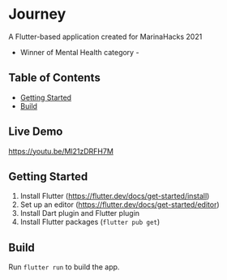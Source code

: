 # Journey
A Flutter-based application created for MarinaHacks 2021

- Winner of Mental Health category - 

## Table of Contents
 - [Getting Started](#getting-started)
 - [Build](#build)

## Live Demo
https://youtu.be/Ml21zDRFH7M
 
## Getting Started
1. Install Flutter (https://flutter.dev/docs/get-started/install)
2. Set up an editor (https://flutter.dev/docs/get-started/editor)
3. Install Dart plugin and Flutter plugin
4. Install Flutter packages (`flutter pub get`)

## Build
Run `flutter run` to build the app.

